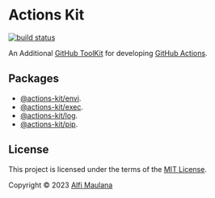 # Actions Kit

[![build status](https://img.shields.io/github/actions/workflow/status/threeal/actions-kit/build.yml?branch=main)](https://github.com/threeal/actions-kit/actions/workflows/build.yml)

An Additional [GitHub ToolKit](https://github.com/actions/toolkit) for developing [GitHub Actions](https://github.com/features/actions).

## Packages

- [@actions-kit/envi](./packages/envi).
- [@actions-kit/exec](./packages/exec).
- [@actions-kit/log](./packages/log/README.md).
- [@actions-kit/pip](./packages/pip).

## License

This project is licensed under the terms of the [MIT License](./LICENSE).

Copyright © 2023 [Alfi Maulana](https://github.com/threeal)
